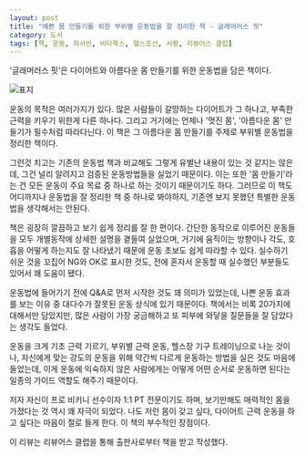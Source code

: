 ```yaml
---
layout: post
title: "예쁜 몸 만들기를 위한 부위별 운동법을 잘 정리한 책 - 글래머러스 핏"
category: 도서
tags: [책, 운동, 하서빈, 비타북스, 헬스조선, 서평, 리뷰어스 클럽]
---
```


'글래머러스 핏'은
다이어트와 아름다운 몸 만들기를 위한 운동법을 담은 책이다.

![표지](https://lh3.googleusercontent.com/21d3GNRdLOrmB-9Chuj3vgGyWGqnb7XzNQ7IhqbBDJB1KIEQ0HHVmnQCQWj8wGtUtNm6_2wn4N8X_w=s480)

운동의 목적은 여러가지가 있다.
많은 사람들이 갈망하는 다이어트가 그 하나고,
부족한 근력을 키우기 위한게 다른 하나다.
그리고 거기에는 언제나 '멋진 몸', '아름다운 몸' 만들기가 필수처럼 따라다닌다.
이 책은 그 아름다운 몸 만들기를 주제로 부위별 운동법을 정리한 책이다.

그런것 치고는 기존의 운동법 책과 비교해도 그렇게 유별난 내용이 있는 것 같지는 않은데,
그건 널리 알려지고 검증된 운동방법들을 실었기 때문이다.
이는 또한 '몸 만들기'라는 건 모든 운동이 주요 목료 중 하나로 하는 것이기 때문이기도 하다.
그러므로 이 책도 어디까지나 운동법을 잘 정리한 책 중 하나로 봐야하지,
기존엔 보지 못했던 특별한 운동법을 생각해서는 안된다.

책은 굉장히 깔끔하고 보기 쉽게 정리를 잘 한 편이다.
간단한 동작으로 이루어진 운동들을
모두 개별동작에 상세한 설명을 곁들여 실었으며,
거기에 움직이는 방향이나 각도, 호흡을 어떻게 하는지도 잘 나타냈기 때문에
운동 초보도 쉽게 따라할 수 있다.
실수하기 쉬운 것을 꼬집어 NG와 OK로 표시한 것도,
전에 혼자서 운동할 때 실수했던 부분들도 있어서 꽤 도움이 됐다.

운동법에 들어가기 전에 Q&A로 먼저 시작한 것도 꽤 의미가 있었는데,
나쁜 운동 효과를 보는 이유 중 대다수가 잘못된 운동 상식에 있기 때문이다.
책에서는 비록 20가지에 대해서만 담았지만,
많은 사람이 가장 궁금해하고 또 피부에 와닿을 질문들을 잘 담았다는 생각도 들었다.

운동을 크게 기초 근력 기르기, 부위별 근력 운동, 헬스장 기구 트레이닝으로 나눈 것이나,
자신에게 맞는 강도의 운동을 위해 약간씩 다르게 운동하는 방법을 실은 것도 마음에 들었는데,
이게 운동에 익숙하지 않은 사람에게는 어떻게 어떤 순서로 운동하면 된다는 일종의 가이드 역할도 해주기 때문이다.

저자 자신이 프로 비키니 선수이자 1:1 PT 전문이기도 하며,
보기만해도 매력적인 몸을 가졌다는 것 역시 꽤 자극이 되었다.
나도 저런 몸이 갖고 싶다,
다이어트 근력 운동을 하고 싶다는 마음이 절로 들게 한다.
이 책의 부수적인 장점이다.



<div class="im im-info">
이 리뷰는 리뷰어스 클럽을 통해 출판사로부터 책을 받고 작성했다.
</div>

